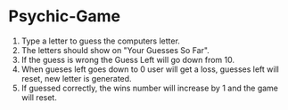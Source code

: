 # Psychic-Game

1) Type a letter to guess the computers letter. 
2) The letters should show on "Your Guesses So Far". 
3) If the guess is wrong the Guess Left will go down from 10. 
4) When gueses left goes down to 0 user will get a loss, guesses left will reset, new letter is generated.
5) If guessed correctly, the wins number will increase by 1 and the game will reset.
